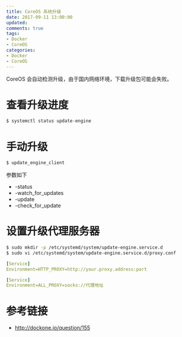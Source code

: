 ```yaml
---
title: CoreOS 系统升级
date: 2017-09-11 13:00:00
updated:
comments: true
tags:
- Docker
- CoreOS
categories:
- Docker
- CoreOS
---
```


CoreOS 会自动检测升级，由于国内网络环境，下载升级包可能会失败。

<!--more-->

# 查看升级进度

```bash
$ systemctl status update-engine
```

# 手动升级

```bash
$ update_engine_client
```

参数如下

* -status
* -watch_for_updates
* -update
* -check_for_update

# 设置升级代理服务器

```bash
$ sudo mkdir -p /etc/systemd/system/update-engine.service.d
$ sudo vi /etc/systemd/system/update-engine.service.d/proxy.conf
```

```yaml
[Service]
Environment=HTTP_PROXY=http://your.proxy.address:port
```

```yaml
[Service]
Environment=ALL_PROXY=socks://代理地址
```

# 参考链接

* http://dockone.io/question/155

